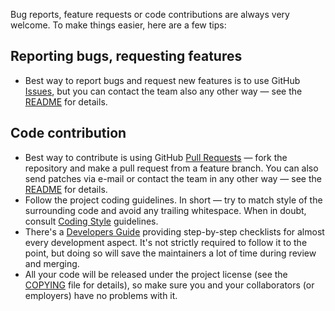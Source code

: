Bug reports, feature requests or code contributions are always very welcome.
To make things easier, here are a few tips:

Reporting bugs, requesting features
-----------------------------------

-   Best way to report bugs and request new features is to use GitHub
    [Issues](https://github.com/mosra/magnum/issues), but you can contact the
    team also any other way — see the [README](README.md) for details.

Code contribution
-----------------

-   Best way to contribute is using GitHub [Pull Requests](https://github.com/mosra/magnum/pulls)
    — fork the repository and make a pull request from a feature branch. You
    can also send patches via e-mail or contact the team in any other way — see
    the [README](README.md) for details.
-   Follow the project coding guidelines. In short — try to match style of the
    surrounding code and avoid any trailing whitespace. When in doubt, consult
    [Coding Style](http://doc.magnum.graphics/magnum/coding-style.html)
    guidelines.
-   There's a [Developers Guide](http://doc.magnum.graphics/magnum/developers.html)
    providing step-by-step checklists for almost every development aspect. It's
    not strictly required to follow it to the point, but doing so will save the
    maintainers a lot of time during review and merging.
-   All your code will be released under the project license (see the
    [COPYING](COPYING) file for details), so make sure you and your
    collaborators (or employers) have no problems with it.
